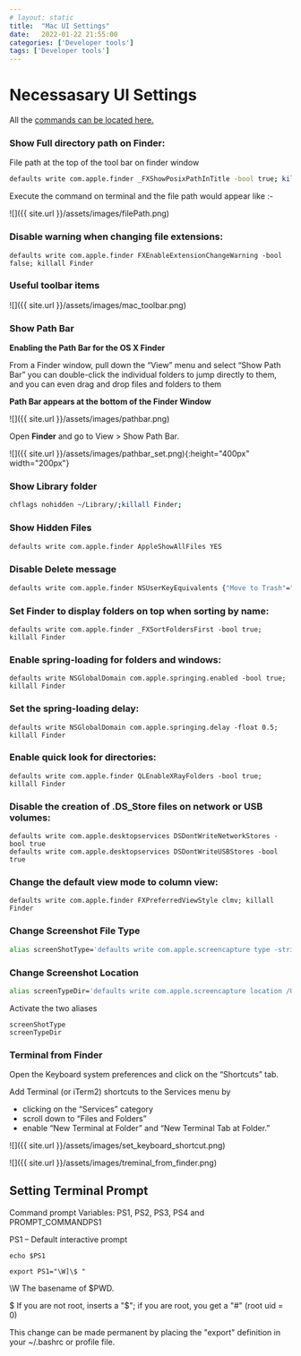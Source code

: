 ```yaml
---
# layout: static
title:  "Mac UI Settings"
date:   2022-01-22 21:55:00
categories: ['Developer tools']
tags: ['Developer tools']
---
```


# Necessasary UI Settings
All the [commands can be located here.](https://github.com/nitinkc/SystemEnvironment/blob/master/mac/mac_defaults.sh)
### Show Full directory path on Finder:

File path at the top of the tool bar on finder window

```sh
defaults write com.apple.finder _FXShowPosixPathInTitle -bool true; killall Finder
```
Execute the command on terminal and the file path would appear like :-

![]({{ site.url }}/assets/images/filePath.png)


### Disable warning when changing file extensions:

```shell
defaults write com.apple.finder FXEnableExtensionChangeWarning -bool false; killall Finder
```

### Useful toolbar items

![]({{ site.url }}/assets/images/mac_toolbar.png)


### Show Path Bar

**Enabling the Path Bar for the OS X Finder**

From a Finder window, pull down the “View” menu and select “Show Path Bar” you can double-click the individual folders to jump directly to them, and you can even drag and drop files and folders to them

**Path Bar appears at the bottom of the Finder Window**

![]({{ site.url }}/assets/images/pathbar.png)

 Open **Finder** and go to View > Show Path Bar.

![]({{ site.url }}/assets/images/pathbar_set.png){:height="400px" width="200px"}

### Show Library folder

```sh
chflags nohidden ~/Library/;killall Finder;
```

### Show Hidden Files

```sh
defaults write com.apple.finder AppleShowAllFiles YES
```

### Disable Delete message
```sh
defaults write com.apple.finder NSUserKeyEquivalents {"Move to Trash"="\U007F"}
```

### Set Finder to display folders on top when sorting by name:
```shell
defaults write com.apple.finder _FXSortFoldersFirst -bool true; killall Finder
```

### Enable spring-loading for folders and windows:
```shell
defaults write NSGlobalDomain com.apple.springing.enabled -bool true; killall Finder
```
### Set the spring-loading delay:
```shell
defaults write NSGlobalDomain com.apple.springing.delay -float 0.5; killall Finder
```

### Enable quick look for directories:
```shell
defaults write com.apple.finder QLEnableXRayFolders -bool true; killall Finder
```

### Disable the creation of .DS_Store files on network or USB volumes:
```shell
defaults write com.apple.desktopservices DSDontWriteNetworkStores -bool true
defaults write com.apple.desktopservices DSDontWriteUSBStores -bool true
```
### Change the default view mode to column view:
```shell
defaults write com.apple.finder FXPreferredViewStyle clmv; killall Finder
```

### Change Screenshot File Type
```sh
alias screenShotType='defaults write com.apple.screencapture type -string "png"'
```
### Change Screenshot Location
```sh
alias screenTypeDir='defaults write com.apple.screencapture location /Users/nitin/Downloads'
```

Activate the two aliases
```shell
screenShotType
screenTypeDir
```
### Terminal from Finder

Open the Keyboard system preferences and click on the “Shortcuts” tab. 

Add Terminal (or iTerm2) shortcuts to the Services menu by
* clicking on the “Services” category
* scroll down to “Files and Folders” 
* enable “New Terminal at Folder” and “New Terminal Tab at Folder.”

![]({{ site.url }}/assets/images/set_keyboard_shortcut.png)

![]({{ site.url }}/assets/images/treminal_from_finder.png)


## Setting Terminal Prompt

Command prompt Variables: PS1, PS2, PS3, PS4 and PROMPT_COMMANDPS1

PS1 – Default interactive prompt 

```shell
echo $PS1

export PS1="\W]\$ "
```

\W   The basename of $PWD.

\$   If you are not root, inserts a "$"; if you are root, you get a "#"  (root uid = 0)

This change can be made permanent by placing the "export" definition in your ~/.bashrc or profile file.


